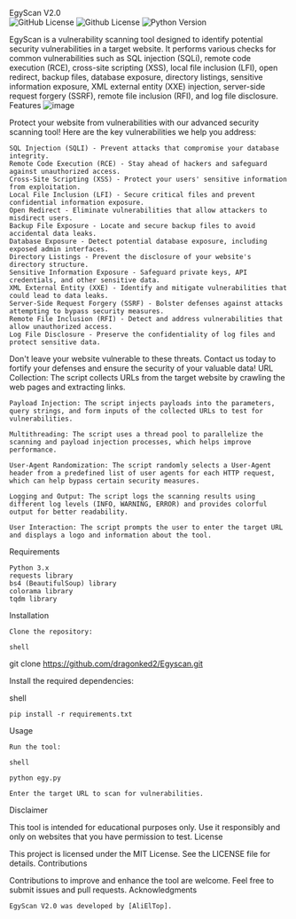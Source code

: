 EgyScan V2.0
<br>
![GitHub License](https://img.shields.io/badge/license-MIT-blue.svg)
![Github License](https://img.shields.io/badge/license-GPLv3-blue.svg)
![Python Version](https://img.shields.io/badge/python-3.x-blue.svg)
<p align="center">

EgyScan is a vulnerability scanning tool designed to identify potential security vulnerabilities in a target website. It performs various checks for common vulnerabilities such as SQL injection (SQLi), remote code execution (RCE), cross-site scripting (XSS), local file inclusion (LFI), open redirect, backup files, database exposure, directory listings, sensitive information exposure, XML external entity (XXE) injection, server-side request forgery (SSRF), remote file inclusion (RFI), and log file disclosure.
Features
![image](https://github.com/dragonked2/Egyscan/assets/66541902/5019ee3c-1965-4761-8ce2-84e0ec40751f)



Protect your website from vulnerabilities with our advanced security scanning tool! Here are the key vulnerabilities we help you address:

    SQL Injection (SQLI) - Prevent attacks that compromise your database integrity.
    Remote Code Execution (RCE) - Stay ahead of hackers and safeguard against unauthorized access.
    Cross-Site Scripting (XSS) - Protect your users' sensitive information from exploitation.
    Local File Inclusion (LFI) - Secure critical files and prevent confidential information exposure.
    Open Redirect - Eliminate vulnerabilities that allow attackers to misdirect users.
    Backup File Exposure - Locate and secure backup files to avoid accidental data leaks.
    Database Exposure - Detect potential database exposure, including exposed admin interfaces.
    Directory Listings - Prevent the disclosure of your website's directory structure.
    Sensitive Information Exposure - Safeguard private keys, API credentials, and other sensitive data.
    XML External Entity (XXE) - Identify and mitigate vulnerabilities that could lead to data leaks.
    Server-Side Request Forgery (SSRF) - Bolster defenses against attacks attempting to bypass security measures.
    Remote File Inclusion (RFI) - Detect and address vulnerabilities that allow unauthorized access.
    Log File Disclosure - Preserve the confidentiality of log files and protect sensitive data.

Don't leave your website vulnerable to these threats. Contact us today to fortify your defenses and ensure the security of your valuable data!
    URL Collection: The script collects URLs from the target website by crawling the web pages and extracting links.

    Payload Injection: The script injects payloads into the parameters, query strings, and form inputs of the collected URLs to test for vulnerabilities.

    Multithreading: The script uses a thread pool to parallelize the scanning and payload injection processes, which helps improve performance.

    User-Agent Randomization: The script randomly selects a User-Agent header from a predefined list of user agents for each HTTP request, which can help bypass certain security measures.

    Logging and Output: The script logs the scanning results using different log levels (INFO, WARNING, ERROR) and provides colorful output for better readability.

    User Interaction: The script prompts the user to enter the target URL and displays a logo and information about the tool.

Requirements

    Python 3.x
    requests library
    bs4 (BeautifulSoup) library
    colorama library
    tqdm library

Installation

    Clone the repository:

    shell

git clone https://github.com/dragonked2/Egyscan.git

Install the required dependencies:

shell

    pip install -r requirements.txt

Usage

    Run the tool:

    shell

    python egy.py

    Enter the target URL to scan for vulnerabilities.

Disclaimer

This tool is intended for educational purposes only. Use it responsibly and only on websites that you have permission to test.
License

This project is licensed under the MIT License. See the LICENSE file for details.
Contributions

Contributions to improve and enhance the tool are welcome. Feel free to submit issues and pull requests.
Acknowledgments

    EgyScan V2.0 was developed by [AliElTop].
